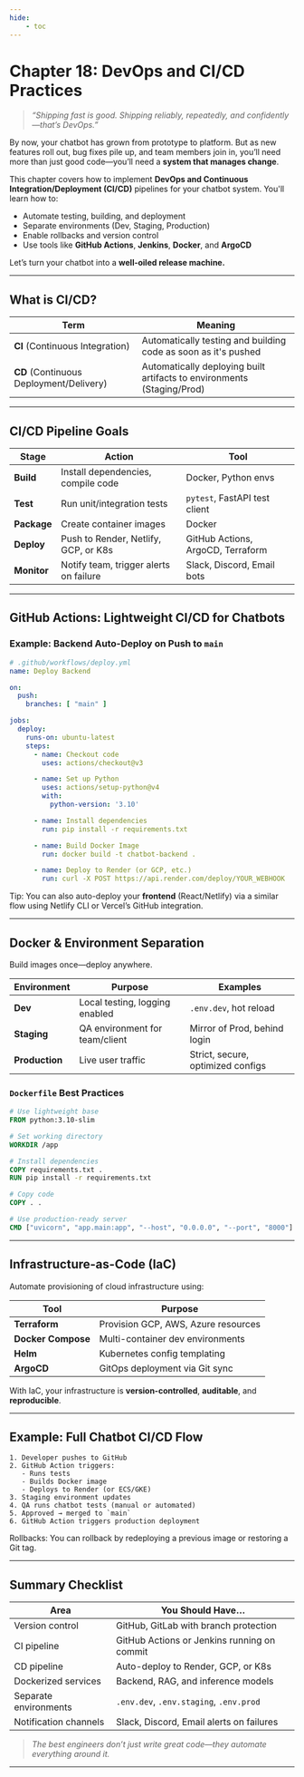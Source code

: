 ```yaml
---
hide:
    - toc
---
```


# Chapter 18: DevOps and CI/CD Practices

> *“Shipping fast is good. Shipping reliably, repeatedly, and confidently—that’s DevOps.”*

By now, your chatbot has grown from prototype to platform. But as new features roll out, bug fixes pile up, and team members join in, you’ll need more than just good code—you’ll need a **system that manages change**.

This chapter covers how to implement **DevOps and Continuous Integration/Deployment (CI/CD)** pipelines for your chatbot system. You'll learn how to:

* Automate testing, building, and deployment
* Separate environments (Dev, Staging, Production)
* Enable rollbacks and version control
* Use tools like **GitHub Actions**, **Jenkins**, **Docker**, and **ArgoCD**

Let’s turn your chatbot into a **well-oiled release machine.**

---

## What is CI/CD?

| Term                                    | Meaning                                                                |
| --------------------------------------- | ---------------------------------------------------------------------- |
| **CI** (Continuous Integration)         | Automatically testing and building code as soon as it's pushed         |
| **CD** (Continuous Deployment/Delivery) | Automatically deploying built artifacts to environments (Staging/Prod) |

---

## CI/CD Pipeline Goals

| Stage       | Action                                 | Tool                              |
| ----------- | -------------------------------------- | --------------------------------- |
| **Build**   | Install dependencies, compile code     | Docker, Python envs               |
| **Test**    | Run unit/integration tests             | `pytest`, FastAPI test client     |
| **Package** | Create container images                | Docker                            |
| **Deploy**  | Push to Render, Netlify, GCP, or K8s   | GitHub Actions, ArgoCD, Terraform |
| **Monitor** | Notify team, trigger alerts on failure | Slack, Discord, Email bots        |

---

## GitHub Actions: Lightweight CI/CD for Chatbots

### Example: Backend Auto-Deploy on Push to `main`

```yaml
# .github/workflows/deploy.yml
name: Deploy Backend

on:
  push:
    branches: [ "main" ]

jobs:
  deploy:
    runs-on: ubuntu-latest
    steps:
      - name: Checkout code
        uses: actions/checkout@v3

      - name: Set up Python
        uses: actions/setup-python@v4
        with:
          python-version: '3.10'

      - name: Install dependencies
        run: pip install -r requirements.txt

      - name: Build Docker Image
        run: docker build -t chatbot-backend .

      - name: Deploy to Render (or GCP, etc.)
        run: curl -X POST https://api.render.com/deploy/YOUR_WEBHOOK
```

Tip: You can also auto-deploy your **frontend** (React/Netlify) via a similar flow using Netlify CLI or Vercel’s GitHub integration.

---

## Docker & Environment Separation

Build images once—deploy anywhere.

| Environment    | Purpose                        | Examples                          |
| -------------- | ------------------------------ | --------------------------------- |
| **Dev**        | Local testing, logging enabled | `.env.dev`, hot reload            |
| **Staging**    | QA environment for team/client | Mirror of Prod, behind login      |
| **Production** | Live user traffic              | Strict, secure, optimized configs |

### `Dockerfile` Best Practices

```Dockerfile
# Use lightweight base
FROM python:3.10-slim

# Set working directory
WORKDIR /app

# Install dependencies
COPY requirements.txt .
RUN pip install -r requirements.txt

# Copy code
COPY . .

# Use production-ready server
CMD ["uvicorn", "app.main:app", "--host", "0.0.0.0", "--port", "8000"]
```

---

## Infrastructure-as-Code (IaC)

Automate provisioning of cloud infrastructure using:

| Tool               | Purpose                             |
| ------------------ | ----------------------------------- |
| **Terraform**      | Provision GCP, AWS, Azure resources |
| **Docker Compose** | Multi-container dev environments    |
| **Helm**           | Kubernetes config templating        |
| **ArgoCD**         | GitOps deployment via Git sync      |

With IaC, your infrastructure is **version-controlled**, **auditable**, and **reproducible**.

---

## Example: Full Chatbot CI/CD Flow

```plaintext
1. Developer pushes to GitHub
2. GitHub Action triggers:
   - Runs tests
   - Builds Docker image
   - Deploys to Render (or ECS/GKE)
3. Staging environment updates
4. QA runs chatbot tests (manual or automated)
5. Approved → merged to `main`
6. GitHub Action triggers production deployment
```

Rollbacks: You can rollback by redeploying a previous image or restoring a Git tag.

---

## Summary Checklist

| Area                  | You Should Have…                            |
| --------------------- | ------------------------------------------- |
| Version control       | GitHub, GitLab with branch protection       |
| CI pipeline           | GitHub Actions or Jenkins running on commit |
| CD pipeline           | Auto-deploy to Render, GCP, or K8s          |
| Dockerized services   | Backend, RAG, and inference models          |
| Separate environments | `.env.dev`, `.env.staging`, `.env.prod`     |
| Notification channels | Slack, Discord, Email alerts on failures    |

> *The best engineers don’t just write great code—they automate everything around it.*

---